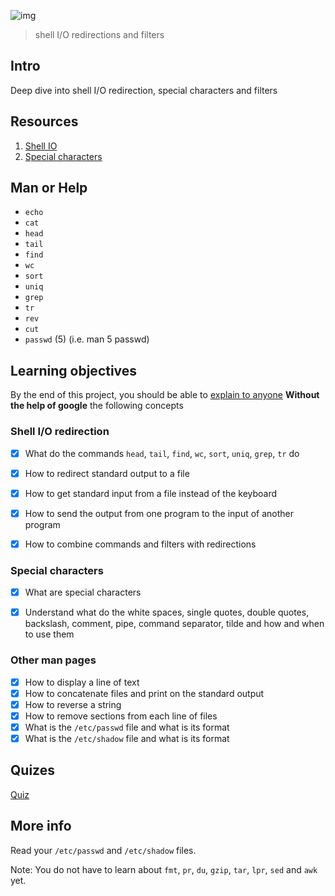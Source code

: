 ![img](https://assets.imaginablefutures.com/media/images/ALX_Logo.max-200x150.png)
  > shell I/O redirections and filters


## Intro
Deep dive into shell I/O redirection, special characters and filters

## Resources
1. [Shell IO ](http://linuxcommand.org/lc3_lts0070.php)
2. [Special characters](http://mywiki.wooledge.org/BashGuide/SpecialCharacters)

## Man or Help

* ```echo```
* ```cat```
* ```head```
* ```tail```
* ```find```
* ```wc```
* ```sort```
* ```uniq```
* ```grep```
* ```tr```
* ```rev```
* ```cut```
* ```passwd``` (5) (i.e. man 5 passwd)

## Learning objectives
By the end of this project, you should be able to [explain to anyone](https://fs.blog/feynman-learning-technique/?fbclid=IwAR2K5_BGPVo0QjJXkOIIqNsqcXK4lTskPWJvA0asKQIGtCPWaQBdKmj1Ztg) __Without the help of google__ the following concepts

### Shell I/O redirection

* [X] What do the commands ```head```, ```tail```, ```find```, ```wc```, ```sort```, ```uniq```, ```grep```, ```tr``` do
* [X] How to redirect standard output to a file
* [X] How to get standard input from a file instead of the keyboard
* [X] How to send the output from one program to the input of another program
* [X] How to combine commands and filters with redirections


### Special characters

* [X] What are special characters
* [X] Understand what do the white spaces, single quotes, double quotes, backslash, comment, pipe, command separator, tilde and how and when to use them


### Other man pages

* [X] How to display a line of text
* [X] How to concatenate files and print on the standard output
* [X] How to reverse a string
* [X] How to remove sections from each line of files
* [X] What is the ```/etc/passwd``` file and what is its format
* [X] What is the ```/etc/shadow``` file and what is its format

## Quizes
[Quiz](./quiz.md)


## More info
Read your ```/etc/passwd``` and ```/etc/shadow``` files.

Note: You do not have to learn about ```fmt```, ```pr```, ```du```, ```gzip```, ```tar```, ```lpr```, ```sed``` and ```awk``` yet.